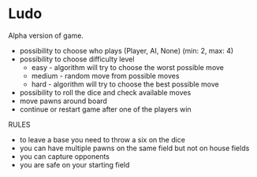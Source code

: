 # Ludo

Alpha version of game.

- possibility to choose who plays (Player, AI, None) (min: 2, max: 4)
- possibility to choose difficulty level
  - easy - algorithm will try to choose the worst possible move
  - medium - random move from possible moves
  - hard - algorithm will try to choose the best possible move
- possibility to roll the dice and check available moves
- move pawns around board
- continue or restart game after one of the players win

RULES

- to leave a base you need to throw a six on the dice
- you can have multiple pawns on the same field but not on house fields
- you can capture opponents
- you are safe on your starting field
